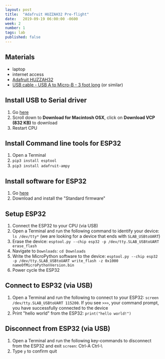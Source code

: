 ```yaml
---
layout: post
title:  "Adafruit HUZZAH32 Pre-flight"
date:   2019-09-19 06:00:00 -0600
week: 2
number: 1
tags: lab
published: false
---
```


## Materials

* laptop
* internet access
* [Adafruit HUZZAH32](https://www.adafruit.com/product/3591)
* [USB cable - USB A to Micro-B - 3 foot long](https://www.adafruit.com/product/592) (or similar)


## Install USB to Serial driver

1. Go [here](https://www.silabs.com/products/development-tools/software/usb-to-uart-bridge-vcp-drivers)
2. Scroll down to **Download for Macintosh OSX**, click on **Download VCP (832 KB)** to download
3. Restart CPU


## Install Command line tools for ESP32

1. Open a Terminal
2. `pip3 install esptool`
3. `pip3 install adafruit-ampy`


## Install software for ESP32

1. Go [here](https://micropython.org/download/#esp32)
2. Download and install the "Standard firmware"


## Setup ESP32

1. Connect the ESP32 to your CPU (via USB)
2. Open a Terminal and run the following command to identify your device: `ls /dev/tty*` (we are looking for a device that ends with `SLAB_USBtoUART`)
3. Erase the device: `esptool.py --chip esp32 -p /dev/tty.SLAB_USBtoUART erase_flash`
4. Navigate to `Downloads`: `cd Downloads`
5. Write the MicroPython software to the device: `esptool.py --chip esp32 -p /dev/tty.SLAB_USBtoUART write_flash -z 0x1000 nameOfMicroPythonVersion.bin`
6. Power cycle the ESP32


## Connect to ESP32 (via USB)

1. Open a Terminal and run the following to connect to your ESP32: `screen /dev/tty.SLAB_USBtoUART 115200`. If you see `>>>`, your command prompt, you have successfully connected to the device
2. Print "hello world" from the ESP32: `print("hello world!")`


## Disconnect from ESP32 (via USB)

1. Open a Terminal and run the following key-commands to disconnect from the ESP32 and exit `screen`: Ctrl-A Ctrl-\
2. Type `y` to confirm quit

